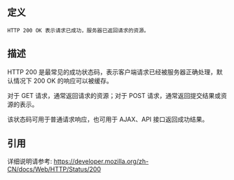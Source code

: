 ## 定义

```
HTTP 200 OK 表示请求已成功，服务器已返回请求的资源。
```

## 描述

HTTP 200 是最常见的成功状态码，表示客户端请求已经被服务器正确处理，默认情况下 200 OK 的响应可以被缓存。

对于 GET 请求，通常返回请求的资源；对于 POST 请求，通常返回提交结果或资源的表示。

该状态码可用于普通请求响应，也可用于 AJAX、API 接口返回成功结果。

## 引用

详细说明请参考: https://developer.mozilla.org/zh-CN/docs/Web/HTTP/Status/200